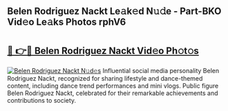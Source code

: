 ## Belen Rodriguez Nackt Le𝚊k𝚎d N𝚞𝚍e - Part-BKO Vid𝚎o Le𝚊ks Photos rphV6

# <h2><a href="http://fbadaxn.evod.top/?m=Belen+Rodriguez+Nackt">🔗 👉🔴 Belen Rodriguez Nackt Vid𝚎o Ph𝚘t𝚘s</a></h2>

[![Belen Rodriguez Nackt N𝚞d𝚎s](https://i.imgur.com/8V9OHl7.gif)](http://fbadaxn.evod.top/?m=Belen+Rodriguez+Nackt)
Influential social media personality Belen Rodriguez Nackt, recognized for sharing lifestyle and dance-themed content, including dance trend performances and mini vlogs. Public figure Belen Rodriguez Nackt, celebrated for their remarkable achievements and contributions to society. 

